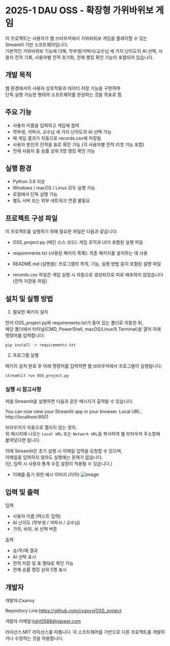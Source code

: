 # 2025-1 DAU OSS - 확장형 가위바위보 게임

이 프로젝트는 사용자가 웹 브라우저에서 가위바위보 게임을 플레이할 수 있는 Streamlit 기반 소프트웨어입니다.  
기본적인 가위바위보 기능에 더해, 학부생/석박사/교수님 세 가지 난이도의 AI 선택,
사용자 전적 기록, 사용자별 전적 초기화, 전체 랭킹 확인 기능이 포함되어 있습니다.

## 개발 목적

웹 환경에서의 사용자 상호작용과 데이터 저장 기능을 구현하여  
단독 실행 가능한 형태의 소프트웨어를 완성하는 것을 목표로 함.

## 주요 기능

- 사용자 이름을 입력하고 게임에 참여
- 학부생, 석박사, 교수님 세 가지 난이도의 AI 선택 가능
- 매 게임 결과가 자동으로 records.csv에 저장됨
- 사용자 본인의 전적을 표로 확인 가능 (각 사용자별 전적 리셋 기능 포함)
- 전체 사용자 중 승률 상위 5명 랭킹 확인 가능

## 실행 환경

- Python 3.8 이상
- Windows / macOS / Linux 모두 실행 가능
- 로컬에서 단독 실행 가능
- 별도 서버 또는 외부 네트워크 연결 불필요

## 프로젝트 구성 파일

이 프로젝트를 실행하기 위해 필요한 파일은 다음과 같습니다:

- OSS_project.py (메인 소스 코드): 게임 로직과 UI가 포함된 실행 파일
- requirements.txt (사용된 패키지 목록): 의존 패키지를 설치하는 데 사용
- README.md (설명용): 프로그램의 목적, 기능, 실행 방법 등이 포함된 설명 파일
  
- records.csv 파일은 게임 실행 시 자동으로 생성되므로 따로 배포하지 않았습니다 (전적 저장용 파일)

## 설치 및 실행 방법

1. 필요한 패키지 설치

먼저 OSS_project.py와 requirements.txt가 들어 있는 폴더로 이동한 뒤,  
해당 폴더에서 터미널(CMD, PowerShell, macOS/Linux의 Terminal)을 열어 아래 명령어를 입력합니다:

```
pip install -r requirements.txt
```

2. 프로그램 실행

패키지 설치 완료 후 아래 명령어를 입력하면 웹 브라우저에서 프로그램이 실행됩니다:

```
streamlit run OSS_project.py
```

### 실행 시 참고사항

처음 Streamlit을 실행하면 다음과 같은 메시지가 출력될 수 있습니다:

You can now view your Streamlit app in your browser.
Local URL: http://localhost:8501


브라우저가 자동으로 열리지 않는 경우,  
위 메시지에 나오는 `Local URL` 또는 `Network URL`을 복사하여 웹 브라우저 주소창에 붙여넣으면 됩니다.

이때 Streamlit은 초기 실행 시 이메일 입력을 요청할 수 있으며,  
이메일을 입력하지 않아도 실행에는 문제가 없습니다.  
(단, 입력 시 사용자 통계 수집 설정이 적용될 수 있습니다.)

- 이해를 돕기 위한 예시 이미지 (이하)
![image](https://github.com/user-attachments/assets/4d2ee5be-bbb6-4e2e-9632-960d1186557f)

## 입력 및 출력

입력  
- 사용자 이름 (텍스트 입력)  
- AI 난이도 (학부생 / 석박사 / 교수님)  
- 가위, 바위, 보 선택 버튼

출력  
- 승/무/패 결과  
- AI 선택 표시  
- 전적 저장 및 표 형태로 확인 가능  
- 전체 승률 랭킹 상위 5명 표시

## 개발자

개발자:Cxanvy

Repository Link:https://github.com/cxanvy/OSS_project

개발자 이메일:light5588@naveer.com

라이선스:MIT 라이선스를 따릅니다. 이 소프트웨어를 기반으로 다른 프로젝트를 개발하거나 수정하는 것을 허용합니다.
